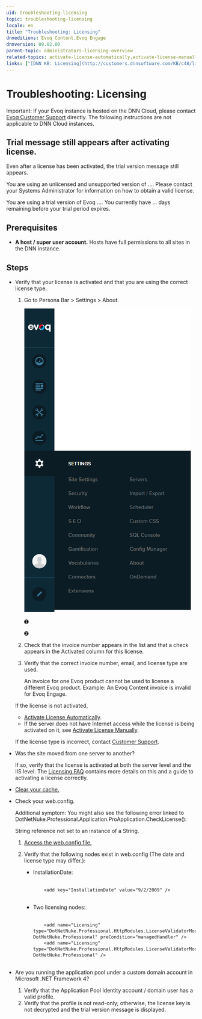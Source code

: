 ```yaml
---
uid: troubleshooting-licensing
topic: troubleshooting-licensing
locale: en
title: "Troubleshooting: Licensing"
dnneditions: Evoq Content,Evoq Engage
dnnversion: 09.02.00
parent-topic: administrators-licensing-overview
related-topics: activate-license-automatically,activate-license-manually,faq-licensing
links: ["[DNN KB: Licensing](http://customers.dnnsoftware.com/KB/c48/licensing.aspx)"]
---
```


# Troubleshooting: Licensing

Important: If your Evoq instance is hosted on the DNN Cloud, please contact [Evoq Customer Support](http://www.dnnsoftware.com/services/customer-support) directly. The following instructions are not applicable to DNN Cloud instances.

## Trial message still appears after activating license.

Even after a license has been activated, the trial version message still appears.

You are using an unlicensed and unsupported version of .... Please contact your Systems Administrator for information on how to obtain a valid license.

You are using a trial version of Evoq .... You currently have ... days remaining before your trial period expires.

## Prerequisites

*   **A host / super user account.** Hosts have full permissions to all sites in the DNN instance.

## Steps

*   Verify that your license is activated and that you are using the correct license type.
    
    1.  Go to Persona Bar \> Settings \> About.
        
        ![Persona Bar > Settings > About](/images/scr-pbar-host-Settings-E91.png)
        
        ➊
        
        ➋
        
    2.  Check that the invoice number appears in the list and that a check appears in the Activated column for this license.
    3.  Verify that the correct invoice number, email, and license type are used.
        
        An invoice for one Evoq product cannot be used to license a different Evoq product. Example: An Evoq Content invoice is invalid for Evoq Engage.
        
    
    If the license is not activated,
    
    *   [Activate License Automatically](xref:activate-license-automatically).
    *   If the server does not have Internet access while the license is being activated on it, see [Activate License Manually](xref:activate-license-manually).
    
    If the license type is incorrect, contact [Customer Support](http://www.dnnsoftware.com/services/customer-support).
    
*   Was the site moved from one server to another?
    
    If so, verify that the license is activated at both the server level and the IIS level. The [Licensing FAQ](xref:faq-licensing) contains more details on this and a guide to activating a license correctly.
    
*   [Clear your cache.](xref:clear-cache)
*   Check your web.config.
    
    Additional symptom: You might also see the following error linked to DotNetNuke.Professional.Application.ProApplication.CheckLicense():
    
    String reference not set to an instance of a String.
    
    1.  [Access the web.config file.](xref:access-web-config)
    2.  Verify that the following nodes exist in web.config (The date and license type may differ.):
        
        *   InstallationDate:
            
            ```
            
                <add key="InstallationDate" value="9/2/2009" />
                                                
            ```
            
        *   Two licensing nodes:
            
            ```
            
                <add name="Licensing" type="DotNetNuke.Professional.HttpModules.LicenseValidatorModule, DotNetNuke.Professional" preCondition="managedHandler" />
                <add name="Licensing" type="DotNetNuke.Professional.HttpModules.LicenseValidatorModule, DotNetNuke.Professional" />
                                                
            ```
            
        
*   Are you running the application pool under a custom domain account in Microsoft .NET Framework 4?
    1.  Verify that the Application Pool Identity account / domain user has a valid profile.
    2.  Verify that the profile is not read-only; otherwise, the license key is not decrypted and the trial version message is displayed.